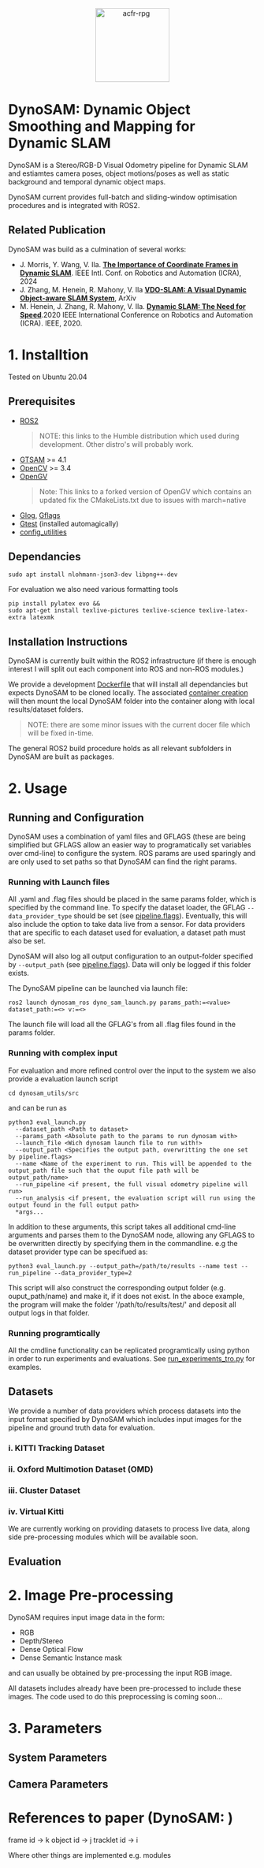 <div align="center">
  <a href="https://robotics.sydney.edu.au/our-research/robotic-perception/">
    <img align="center" src="docs/acfr_rpg_logo.png" width="150" alt="acfr-rpg">
  </a>
</div>


# DynoSAM: Dynamic Object Smoothing and Mapping for Dynamic SLAM

DynoSAM is a Stereo/RGB-D Visual Odometry pipeline for Dynamic SLAM and estiamtes camera poses, object motions/poses as well as static background and temporal dynamic object maps.

DynoSAM current provides full-batch and sliding-window optimisation procedures and is integrated with ROS2.


## Related Publication

DynoSAM was build as a culmination of several works:

- J. Morris, Y. Wang, V. Ila.  [**The Importance of Coordinate Frames in Dynamic SLAM**](https://acfr-rpg.github.io/dynamic_slam_coordinates/). IEEE Intl. Conf. on Robotics and Automation (ICRA), 2024
- J. Zhang, M. Henein, R. Mahony, V. Ila [**VDO-SLAM:  A Visual Dynamic Object-aware SLAM System**](https://arxiv.org/abs/2005.11052), ArXiv
- M. Henein, J. Zhang, R. Mahony, V. Ila. [**Dynamic SLAM: The Need for Speed**](https://ieeexplore.ieee.org/abstract/document/9196895).2020 IEEE International Conference on Robotics and Automation (ICRA). IEEE, 2020.

# 1. Installtion

Tested on Ubuntu 20.04


## Prerequisites
- [ROS2](https://docs.ros.org/en/humble/Installation.html)
    > NOTE: this links to the Humble distribution which used during development. Other distro's will probably work.
- [GTSAM](https://github.com/borglab/gtsam) >= 4.1
- [OpenCV](https://github.com/opencv/opencv) >= 3.4
- [OpenGV](https://github.com/MIT-SPARK/opengv)
    > Note: This links to a forked version of OpenGV which contains an updated fix the CMakeLists.txt due to issues with march=native
- [Glog](http://rpg.ifi.uzh.ch/docs/glog.html), [Gflags](https://gflags.github.io/gflags/)
- [Gtest](https://github.com/google/googletest/blob/master/googletest/docs/primer.md) (installed automagically)
- [config_utilities](https://github.com/MIT-SPARK/config_utilities)

## Dependancies
```
sudo apt install nlohmann-json3-dev libpng++-dev
```
For evaluation we also need various formatting tools
```
pip install pylatex evo &&
sudo apt-get install texlive-pictures texlive-science texlive-latex-extra latexmk
```

## Installation Instructions
DynoSAM is currently built within the ROS2 infrastructure (if there is enough interest I will split out each component into ROS and non-ROS modules.)

We provide a development [Dockerfile](./docker/Dockerfile) that will install all dependancies but expects DynoSAM to be cloned locally. The associated [container creation](./docker/create_container.sh) will then mount the local DynoSAM folder into the container along with local results/dataset folders.

> NOTE: there are some minor issues with the current docer file which will be fixed in-time.

The general ROS2 build procedure holds as all relevant subfolders in DynoSAM are built as packages.

# 2. Usage

## Running and Configuration

DynoSAM uses a combination of yaml files and GFLAGS (these are being simplified but GFLAGS allow an easier way to programatically set variables over cmd-line) to configure the system. ROS params are used sparingly and are only used to set
paths so that DynoSAM can find the right params.

### Running with Launch files
All .yaml and .flag files should be placed in the same params folder, which is specified by the command line.
To specify the dataset loader, the GFLAG `--data_provider_type` should be set (see [pipeline.flags](./dynosam/params/pipeline.flags)). Eventually, this will also include the option to take data live from a sensor. For data providers that are specific to each dataset used for evaluation, a dataset path must also be set.

DynoSAM will also log all output configuration to an output-folder specified by `--output_path` (see [pipeline.flags](./dynosam/params/pipeline.flags)). Data will only be logged if this folder exists.

The DynoSAM pipeline can be launched via launch file:
```
ros2 launch dynosam_ros dyno_sam_launch.py params_path:=<value> dataset_path:=<> v:=<>
```
The launch file will load all the GFLAG's from all .flag files found in the params folder.

### Running with complex input
For evaluation and more refined control over the input to the system we also provide a evaluation launch script
```
cd dynosam_utils/src
```
and can be run as
```
python3 eval_launch.py
  --dataset_path <Path to dataset>
  --params_path <Absolute path to the params to run dynosam with>
  --launch_file <Wich dynosam launch file to run with!>
  --output_path <Specifies the output path, overwritting the one set by pipeline.flags>
  --name <Name of the experiment to run. This will be appended to the output_path file such that the ouput file path will be output_path/name>
  --run_pipeline <if present, the full visual odometry pipeline will run>
  --run_analysis <if present, the evaluation script will run using the output found in the full output path>
  *args...

```
In addition to these arguments, this script takes all additional cmd-line arguments and parses them to the DynoSAM node, allowing any GFLAGS to be overwritten directly by specifying them in the commandline. e.g the dataset provider type can be specifued as:
```
python3 eval_launch.py --output_path=/path/to/results --name test --run_pipeline --data_provider_type=2
```
This script will also construct the corresponding output folder (e.g. ouput_path/name) and make it, if it does not exist. In the aboce example, the program will make the folder '/path/to/results/test/' and deposit all output logs in that folder.

### Running programtically
All the cmdline functionality can be replicated programtically using python in order to run experiments and evaluations.
See [run_experiments_tro.py](./dynosam_utils/src/run_experiments_tro.py) for examples.


## Datasets

We provide a number of data providers which process datasets into the input format specified by DynoSAM which includes input images for the pipeline and ground truth data for evaluation.

### i. KITTI Tracking Dataset

### ii. Oxford Multimotion Dataset (OMD)

### iii. Cluster Dataset

### iv. Virtual Kitti

We are currently working on providing datasets to process live data, along side pre-processing modules which will be available soon.

## Evaluation

# 2. Image Pre-processing
DynoSAM requires input image data in the form:
- RGB
- Depth/Stereo
- Dense Optical Flow
- Dense Semantic Instance mask

and can usually be obtained by pre-processing the input RGB image.

All datasets includes already have been pre-processed to include these images.
The code used to do this preprocessing is coming soon...


# 3. Parameters

## System Parameters

## Camera Parameters

# References to paper (DynoSAM: )
frame id -> k
object id -> j
tracklet id -> i

Where other things are implemented e.g. modules
